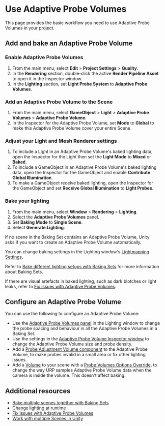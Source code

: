 # Use Adaptive Probe Volumes

This page provides the basic workflow you need to use Adaptive Probe Volumes in your project.

## Add and bake an Adaptive Probe Volume

### Enable Adaptive Probe Volumes

1. From the main menu, select **Edit** > **Project Settings** > **Quality**.
2. In the **Rendering** section, double-click the active **Render Pipeline Asset** to open it in the Inspector window.
2. In the **Lighting** section, set **Light Probe System** to **Adaptive Probe Volumes**.

### Add an Adaptive Probe Volume to the Scene

1. From the main menu, select **GameObject** > **Light** > **Adaptive Probe Volumes** > **Adaptive Probe Volume**.
2. In the Inspector for the Adaptive Probe Volume, set **Mode** to **Global** to make this Adaptive Probe Volume cover your entire Scene.

### Adjust your Light and Mesh Renderer settings

1. To include a Light in an Adaptive Probe Volume's baked lighting data, open the Inspector for the Light then set the **Light Mode** to **Mixed** or **Baked**.
2. To include a GameObject in an Adaptive Probe Volume's baked lighting data, open the Inspector for the GameObject and enable **Contribute Global Illumination**.
3. To make a GameObject receive baked lighting, open the Inspector for the GameObject and set **Receive Global Illumination** to **Light Probes**. 

### Bake your lighting

1. From the main menu, select **Window** > **Rendering** > **Lighting**.
2. Select the **Adaptive Probe Volumes** panel.
3. Set **Baking Mode** to **Single Scene**.
4. Select **Generate Lighting**.

If no scene in the Baking Set contains an Adaptive Probe Volume, Unity asks if you want to create an Adaptive Probe Volume automatically.

You can change baking settings in the Lighting window's [Lightmapping Settings](https://docs.unity3d.com/Documentation/Manual/class-LightingSettings.html#LightmappingSettings).

Refer to [Bake different lighting setups with Baking Sets](probevolumes-usebakingsets.md) for more information about Baking Sets.

If there are visual artefacts in baked lighting, such as dark blotches or light leaks, refer to [Fix issues with Adaptive Probe Volumes](probevolumes-fixissues.md).

## Configure an Adaptive Probe Volume

You can use the following to configure an Adaptive Probe Volume:

- Use the [Adaptive Probe Volumes panel](probevolumes-lighting-panel-reference.md) in the Lighting window to change the probe spacing and behaviour in all the Adaptive Probe Volumes in a Baking Set.
- Use the settings in the [Adaptive Probe Volume Inspector window](probevolumes-inspector-reference.md) to change the Adaptive Probe Volume size and probe density.
- Add a [Probe Adjustment Volume component](probevolumes-adjustment-volume-component-reference.md) to the Adaptive Probe Volume, to make probes invalid in a small area or fix other lighting issues.
- Add a [Volume](set-up-a-volume.md) to your scene with a [Probe Volumes Options Override](probevolumes-options-override-reference.md), to change the way URP samples Adaptive Probe Volume data when the camera is inside the volume. This doesn't affect baking.

## Additional resources

- [Bake multiple scenes together with Baking Sets](probevolumes-usebakingsets.md)
- [Change lighting at runtime](probe-volumes-change-lighting-at-runtime.md)
- [Fix issues with Adaptive Probe Volumes](probevolumes-fixissues.md)
- [Work with multiple Scenes in Unity](https://docs.unity3d.com/Documentation/Manual/MultiSceneEditing.html)
